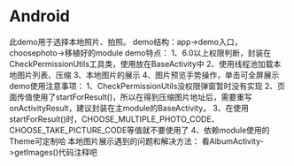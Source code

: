 # Android

此demo用于选择本地照片、拍照。
demo结构：app->demo入口，choosephoto->移植好的module
demo特点：
    1、6.0以上权限判断，封装在CheckPermissionUtils工具类，使用放在BaseActivity中
    2、使用线程池加载本地图片列表、压缩
    3、本地图片的展示
    4、图片预览手势操作，单击可全屏展示
demo使用注意事项：
    1、CheckPermissionUtils没权限弹窗暂时没有实现
    2、页面传值使用了startForResult()，所以在得到压缩图片地址后，需要重写onActivityResult，建议封装在主module的BaseActivity。
    3、在使用startForResult()时，CHOOSE_MULTIPLE_PHOTO_CODE、CHOOSE_TAKE_PICTURE_CODE等值就不要使用了
    4、依赖module使用的Theme可定制哈
本地图片展示遇到的问题和解决方法：
    看AlbumActivity->getImages()代码注释吧

